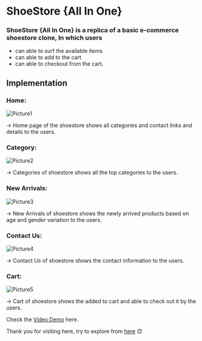 # ShoeStore {All In One}

### ShoeStore {All In One} is a replica of a basic e-commerce shoestore clone, In which users 
* can able to surf the available items
* can able to add to the cart
* can able to checkout from the cart.

## Implementation
### Home:

![Picture1](https://github.com/Saivaraprasad48/SmartInternz_Ecommerce/assets/93783719/a333420c-d49c-402e-99d9-1a75bce6c376)

→ Home page of the shoestore shows all categories and contact links and details to the users. 

### Category:

![Picture2](https://github.com/Saivaraprasad48/SmartInternz_Ecommerce/assets/93783719/8ebde0f6-4525-422f-83aa-17dc1f5a38ba)

→ Categories of shoestore shows all the top categories to the users.

### New Arrivals:

![Picture3](https://github.com/Saivaraprasad48/SmartInternz_Ecommerce/assets/93783719/2edb22b1-fc8a-4e7e-9ad8-b03ea35ee42e)

→ New Arrivals of shoestore shows the newly arrived products based on age and gender variation to the users.

### Contact Us:

![Picture4](https://github.com/Saivaraprasad48/SmartInternz_Ecommerce/assets/93783719/042bd4ef-c5d2-43d8-b8bf-423ae757bf1e)

→ Contact Us of shoestore shows the contact information to the users. 

### Cart:

![Picture5](https://github.com/Saivaraprasad48/SmartInternz_Ecommerce/assets/93783719/fa8b5ef3-f92b-4dcc-98c5-580d30140066)

→ Cart of shoestore shows the added to cart and able to check out it by the users. 



Check the [Video Demo](https://drive.google.com/file/d/1QxWiQ0JGtcWganp23PLnG5JDAANByoz1/view?usp=sharing) here.

Thank you for visiting here, try to explore from [here](https://saivaraprasad48.github.io/SmartInternz_Ecommerce) 😊

